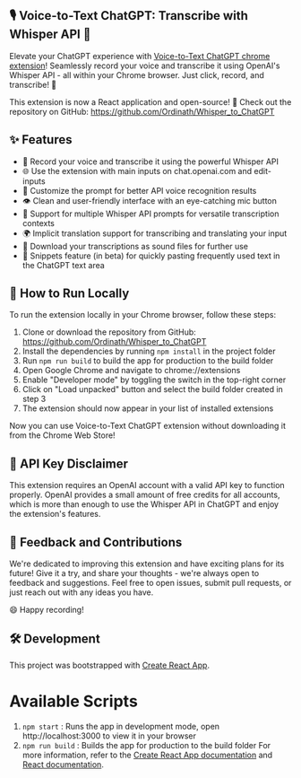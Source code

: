 ## 🎙️ Voice-to-Text ChatGPT: Transcribe with Whisper API 🚀

Elevate your ChatGPT experience with [Voice-to-Text ChatGPT chrome extension](https://chrome.google.com/webstore/detail/whisper-to-chatgpt/jdmppbmnffdfhjlddebcelhigiomacfl?hl=ru&authuser=0)! Seamlessly record your voice and transcribe it using OpenAI's Whisper API - all within your Chrome browser. Just click, record, and transcribe! 🎉

This extension is now a React application and open-source! 🎉 Check out the repository on GitHub: https://github.com/Ordinath/Whisper_to_ChatGPT

## ✨ Features

- 🎤 Record your voice and transcribe it using the powerful Whisper API
- 🌐 Use the extension with main inputs on chat.openai.com and edit-inputs
- 🔧 Customize the prompt for better API voice recognition results
- 👁️ Clean and user-friendly interface with an eye-catching mic button
- 🔄 Support for multiple Whisper API prompts for versatile transcription contexts
- 🌍 Implicit translation support for transcribing and translating your input
- 💾 Download your transcriptions as sound files for further use
- 📌 Snippets feature (in beta) for quickly pasting frequently used text in the ChatGPT text area

## 🔧 How to Run Locally

To run the extension locally in your Chrome browser, follow these steps:

1. Clone or download the repository from GitHub: https://github.com/Ordinath/Whisper_to_ChatGPT
2. Install the dependencies by running `npm install` in the project folder
3. Run `npm run build` to build the app for production to the build folder
4. Open Google Chrome and navigate to chrome://extensions
5. Enable "Developer mode" by toggling the switch in the top-right corner
6. Click on "Load unpacked" button and select the build folder created in step 3
7. The extension should now appear in your list of installed extensions

Now you can use Voice-to-Text ChatGPT extension without downloading it from the Chrome Web Store!

## 🔑 API Key Disclaimer

This extension requires an OpenAI account with a valid API key to function properly. OpenAI provides a small amount of free credits for all accounts, which is more than enough to use the Whisper API in ChatGPT and enjoy the extension's features.

## 📣 Feedback and Contributions

We're dedicated to improving this extension and have exciting plans for its future! Give it a try, and share your thoughts - we're always open to feedback and suggestions. Feel free to open issues, submit pull requests, or just reach out with any ideas you have.

😄 Happy recording!

## 🛠️ Development
This project was bootstrapped with [Create React App](https://github.com/facebook/create-react-app).

# Available Scripts
1. `npm start` : Runs the app in development mode, open http://localhost:3000 to view it in your browser
2. `npm run build` : Builds the app for production to the build folder
For more information, refer to the [Create React App documentation](https://create-react-app.dev/docs/getting-started/) and [React documentation](https://facebook.github.io/create-react-app/docs/getting-started).
